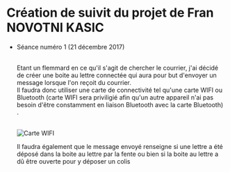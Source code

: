 <h1> Création de suivit du projet de Fran NOVOTNI KASIC </h1>

<ul> <li> Séance numéro 1 (21 décembre 2017) </li>
</br>

<p>Etant un flemmard en ce qu'il s'agit de chercher le courrier, j'ai décidé de créer une boite au lettre connectée qui aura pour but
d'envoyer un message lorsque l'on reçoit du courrier. </br>Il faudra donc utiliser une carte de connectivité tel qu'une carte WIFI ou Bluetooth (carte WIFI sera priviligié afin qu'un autre appareil n'ai pas besoin d'être constamment en liaison Bluetooth avec la carte Bluetooth) .</p><br>

<img src="https://www.fais-le-toi-meme.fr/media/material/esp1_n7v992P.jpg" align="center" alt="Carte WIFI" >

</br>

<p>Il faudra également que le message envoyé renseigne si une lettre a été déposé dans la boite au lettre par la fente ou bien si la boite au lettre a dû être ouverte pour y déposer un colis </p>
